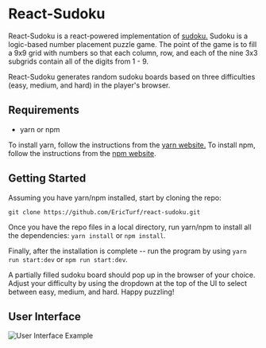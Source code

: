 # React-Sudoku

React-Sudoku is a react-powered implementation of [sudoku.](https://en.wikipedia.org/wiki/Sudoku) Sudoku is a logic-based number placement puzzle game. The point of the game is to fill a 9x9 grid with numbers so that each column, row, and each of the nine 3x3 subgrids contain all of the digits from 1 - 9.

React-Sudoku generates random sudoku boards based on three difficulties (easy, medium, and hard) in the player's browser.

## Requirements
* yarn or npm

To install yarn, follow the instructions from the [yarn website.](https://yarnpkg.com/lang/en/docs/install) To install npm, follow the instructions from the [npm website](https://www.npmjs.com/get-npm).

## Getting Started

Assuming you have yarn/npm installed, start by cloning the repo:
```
git clone https://github.com/EricTurf/react-sudoku.git
```
Once you have the repo files in a local directory, run yarn/npm to install all the dependencies:
```yarn install``` or ```npm install```.

Finally, after the installation is complete -- run the program by using ```yarn run start:dev``` or ```npm run start:dev```.

A partially filled sudoku board should pop up in the browser of your choice. Adjust your difficulty by using the dropdown at the top of the UI to select between easy, medium, and hard. Happy puzzling!

## User Interface

![User Interface Example](/assets/UI.png)